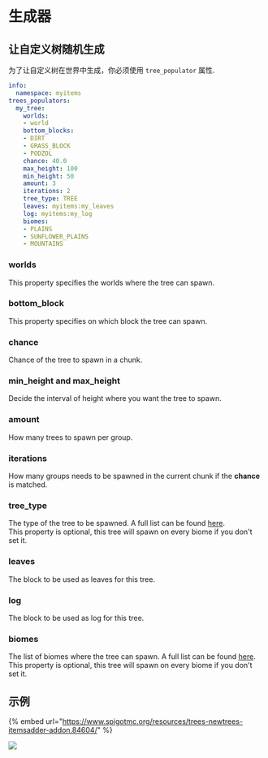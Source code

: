 # 生成器

## 让自定义树随机生成

为了让自定义树在世界中生成，你必须使用 `tree_populator` 属性.

```yaml
info:
  namespace: myitems
trees_populators:
  my_tree:
    worlds:
    - world
    bottom_blocks:
    - DIRT
    - GRASS_BLOCK
    - PODZOL
    chance: 40.0
    max_height: 100
    min_height: 50
    amount: 3
    iterations: 2
    tree_type: TREE
    leaves: myitems:my_leaves
    log: myitems:my_log
    biomes:
    - PLAINS
    - SUNFLOWER_PLAINS
    - MOUNTAINS
```

### worlds

This property specifies the worlds where the tree can spawn.

### bottom\_block

This property specifies on which block the tree can spawn.

### chance

Chance of the tree to spawn in a chunk.

### min\_height and max\_height

Decide the interval of height where you want the tree to spawn.

### amount

How many trees to spawn per group.

### iterations

How many groups needs to be spawned in the current chunk if the **chance** is matched.

### tree\_type

The type of the tree to be spawned. A full list can be found [here](https://hub.spigotmc.org/javadocs/spigot/org/bukkit/TreeType.html).\
This property is optional, this tree will spawn on every biome if you don't set it.

### leaves

The block to be used as leaves for this tree.

### log

The block to be used as log for this tree.

### biomes

The list of biomes where the tree can spawn. A full list can be found [here](https://hub.spigotmc.org/javadocs/spigot/org/bukkit/block/Biome.html).\
This property is optional, this tree will spawn on every biome if you don't set it.

## 示例

{% embed url="https://www.spigotmc.org/resources/trees-newtrees-itemsadder-addon.84604/" %}

![](<../../../.gitbook/assets/immagine (126).png>)
